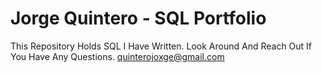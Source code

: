 # Jorge Quintero - SQL Portfolio 

This Repository Holds SQL I Have Written. 
Look Around And Reach Out If You Have Any Questions. 
quinterojoxge@gmail.com
